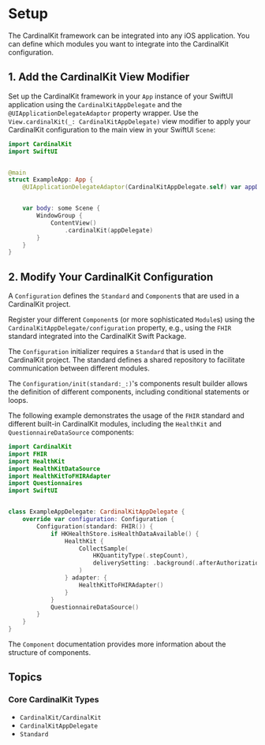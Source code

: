 # Setup

<!--
                  
This source file is part of the CardinalKit open-source project

SPDX-FileCopyrightText: 2022 Stanford University and the project authors (see CONTRIBUTORS.md)

SPDX-License-Identifier: MIT
             
-->

The CardinalKit framework can be integrated into any iOS application. You can define which modules you want to integrate into the CardinalKit configuration.

## 1. Add the CardinalKit View Modifier

Set up the CardinalKit framework in your `App` instance of your SwiftUI application using the ``CardinalKitAppDelegate`` and the `@UIApplicationDelegateAdaptor` property wrapper.
Use the `View.cardinalKit(_: CardinalKitAppDelegate)` view modifier to apply your CardinalKit configuration to the main view in your SwiftUI `Scene`:
```swift
import CardinalKit
import SwiftUI


@main
struct ExampleApp: App {
    @UIApplicationDelegateAdaptor(CardinalKitAppDelegate.self) var appDelegate


    var body: some Scene {
        WindowGroup {
            ContentView()
                .cardinalKit(appDelegate)
        }
    }
}
```


## 2. Modify Your CardinalKit Configuration

A ``Configuration`` defines the ``Standard`` and ``Component``s that are used in a CardinalKit project.

Register your different ``Component``s (or more sophisticated ``Module``s) using the ``CardinalKitAppDelegate/configuration`` property, e.g., using the
`FHIR` standard integrated into the CardinalKit Swift Package.

The ``Configuration`` initializer requires a ``Standard`` that is used in the CardinalKit project.
The standard defines a shared repository to facilitate communication between different modules.

The ``Configuration/init(standard:_:)``'s components result builder allows the definition of different components, including conditional statements or loops.

The following example demonstrates the usage of the `FHIR` standard and different built-in CardinalKit modules, including the `HealthKit` and `QuestionnaireDataSource` components:
```swift
import CardinalKit
import FHIR
import HealthKit
import HealthKitDataSource
import HealthKitToFHIRAdapter
import Questionnaires
import SwiftUI


class ExampleAppDelegate: CardinalKitAppDelegate {
    override var configuration: Configuration {
        Configuration(standard: FHIR()) {
            if HKHealthStore.isHealthDataAvailable() {
                HealthKit {
                    CollectSample(
                        HKQuantityType(.stepCount),
                        deliverySetting: .background(.afterAuthorizationAndApplicationWillLaunch)
                    )
                } adapter: {
                    HealthKitToFHIRAdapter()
                }
            }
            QuestionnaireDataSource()
        }
    }
}
```

The ``Component`` documentation provides more information about the structure of components.

## Topics

### Core CardinalKit Types

- ``CardinalKit/CardinalKit``
- ``CardinalKitAppDelegate``
- ``Standard``
